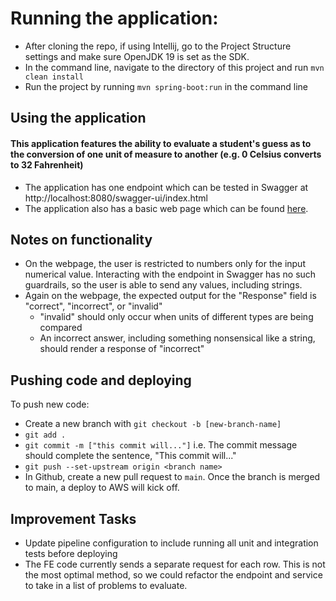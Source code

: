 Running the application:
===
* After cloning the repo, if using Intellij, go to the Project Structure settings and make sure OpenJDK 19 is set as the SDK.
* In the command line, navigate to the directory of this project and run `mvn clean install`
* Run the project by running `mvn spring-boot:run` in the command line

Using the application
---
#### This application features the ability to evaluate a student's guess as to the conversion of one unit of measure to another (e.g. 0 Celsius converts to 32 Fahrenheit)
* The application has one endpoint which can be tested in Swagger at http://localhost:8080/swagger-ui/index.html
* The application also has a basic web page which can be found [here](./scripts/front-end/index.html).

Notes on functionality
---
* On the webpage, the user is restricted to numbers only for the input numerical value. Interacting with the endpoint in Swagger has no such guardrails, so the user is able to send any values, including strings.
* Again on the webpage, the expected output for the "Response" field is "correct", "incorrect", or "invalid"
  * "invalid" should only occur when units of different types are being compared
  * An incorrect answer, including something nonsensical like a string, should render a response of "incorrect"

Pushing code and deploying
---
To push new code: 
* Create a new branch with `git checkout -b [new-branch-name]`
* `git add .`
* `git commit -m ["this commit will..."]` i.e. The commit message should complete the sentence, "This commit will..."
* `git push --set-upstream origin <branch name>`
* In Github, create a new pull request to `main`. Once the branch is merged to main, a deploy to AWS will kick off.

Improvement Tasks
---
* Update pipeline configuration to include running all unit and integration tests before deploying
* The FE code currently sends a separate request for each row. This is not the most optimal method, so we could refactor the endpoint and service to take in a list of problems to evaluate.
